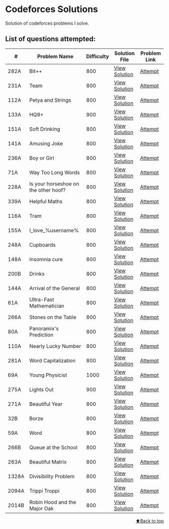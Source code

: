 # Codeforces Solutions
Solution of codeforces problems I solve.
<br>

<h2>List of questions attempted:</h2>

| #     | Problem Name                    | Difficulty | Solution File                        | Problem Link                                       |
|-------|---------------------------------|------------|--------------------------------------|----------------------------------------------------|
| 282A  | Bit++                           |     800       | [View Solution](solutions/bit++.cpp)      | [Attempt](https://codeforces.com/problemset/problem/282/A)   |
| 231A  | Team                            |     800       | [View Solution](solutions/team.cpp)      | [Attempt](https://codeforces.com/problemset/problem/231/A)   |
| 112A  | Petya and Strings               |     800       | [View Solution](solutions/petya.cpp)      | [Attempt](https://codeforces.com/problemset/problem/112/A)   |
| 133A  | HQ9+                            |     900       | [View Solution](solutions/hq9+.cpp)      | [Attempt](https://codeforces.com/problemset/problem/133/A)   |
| 151A  | Soft Drinking                   |     800       | [View Solution](solutions/soft_drinking.cpp)      | [Attempt](https://codeforces.com/problemset/problem/151/A)   |
| 141A  | Amusing Joke                    |     800       | [View Solution](solutions/amusing_joke.cpp)      | [Attempt](https://codeforces.com/problemset/problem/141/A)   |
| 236A  | Boy or Girl                     |     800       | [View Solution](solutions/boy_or_girl.cpp)      | [Attempt](https://codeforces.com/problemset/problem/236/A)   |
| 71A   | Way Too Long Words              |     800       | [View Solution](solutions/long_words.cpp)      | [Attempt](https://codeforces.com/problemset/problem/71/A)   |
| 228A  | Is your horseshoe on the other hoof?|  800      | [View Solution](solutions/horseshoe.cpp)      | [Attempt](https://codeforces.com/problemset/problem/228/A)   |
| 339A  | Helpful Maths                   |     800       | [View Solution](solutions/helpful_maths.cpp)      | [Attempt](https://codeforces.com/problemset/problem/339/A)   |
| 116A  | Tram                            |     800       | [View Solution](solutions/tram.cpp)      | [Attempt](https://codeforces.com/problemset/problem/116/A)   |
| 155A  | I_love_%username%               |     800       | [View Solution](solutions/username.cpp)      | [Attempt](https://codeforces.com/problemset/problem/155/A)   |
| 248A  | Cupboards                       |     800       | [View Solution](solutions/cupboards.cpp)      | [Attempt](https://codeforces.com/problemset/problem/248/A)   |
| 148A  | Insomnia cure                   |     800       | [View Solution](solutions/insomnia_cure.cpp)      | [Attempt](https://codeforces.com/problemset/problem/148/A)   |
| 200B  | Drinks                          |     800       | [View Solution](solutions/drinks.cpp)      | [Attempt](https://codeforces.com/problemset/problem/200/B)   |
| 144A  | Arrival of the General          |     800       | [View Solution](solutions/arrival.cpp)      | [Attempt](https://codeforces.com/problemset/problem/144/A)   |
| 61A   | Ultra-Fast Mathematician        |     800       | [View Solution](solutions/ultrafast.cpp)      | [Attempt](https://codeforces.com/problemset/problem/61/A)   |
| 266A  | Stones on the Table             |     800       | [View Solution](solutions/stones.cpp)      | [Attempt](https://codeforces.com/problemset/problem/266/A)   |
| 80A   | Panoramix's Prediction          |     800       | [View Solution](solutions/panoramixs_prediction.cpp)      | [Attempt](https://codeforces.com/problemset/problem/80/A)   |
| 110A  | Nearly Lucky Number             |     800       | [View Solution](solutions/nearly_lucky_number.cpp)      | [Attempt](https://codeforces.com/problemset/problem/110/A)   |
| 281A  | Word Capitalization             |     800       | [View Solution](solutions/word_capitalization.cpp)      | [Attempt](https://codeforces.com/problemset/problem/281/A)   |
| 69A   | Young Physicist                 |    1000       | [View Solution](solutions/young_physicist.cpp)      | [Attempt](https://codeforces.com/problemset/problem/69/A)   |
| 275A  | Lights Out                      |     900       | [View Solution](solutions/lights_out.cpp)      | [Attempt](https://codeforces.com/problemset/problem/275/A)   |
| 271A  | Beautiful Year                  |     800       | [View Solution](solutions/beautiful_year.cpp)      | [Attempt](https://codeforces.com/problemset/problem/271/A)   |
| 32B   | Borze                           |     800       | [View Solution](solutions/borze.cpp)      | [Attempt](https://codeforces.com/problemset/problem/32/B)   |
| 59A   | Word                            |     800       | [View Solution](solutions/word.cpp)      | [Attempt](https://codeforces.com/problemset/problem/59/A)   |
| 266B  | Queue at the School             |     800       | [View Solution](solutions/queue_at_school.cpp)      | [Attempt](https://codeforces.com/problemset/problem/266/B)   |
| 263A  | Beautiful Matrix                |     800       | [View Solution](solutions/beautiful_matrix.cpp)      | [Attempt](https://codeforces.com/problemset/problem/263/A)   |
| 1328A | Divisibility Problem            |     800       | [View Solution](solutions/divisibility_problem.cpp)      | [Attempt](https://codeforces.com/problemset/problem/1328/A)   |
| 2094A | Trippi Troppi                   |     800       | [View Solution](solutions/trippi_troppi.cpp)      | [Attempt](https://codeforces.com/problemset/problem/2094/A)   |
| 2014B | Robin Hood and the Major Oak    |     800       | [View Solution](solutions/robin_hood.cpp)         | [Attempt](https://codeforces.com/problemset/problem/2014/B)    |

<p align="right"><a href="#codeforces-solutions">⬆️Back to top</a></p>
